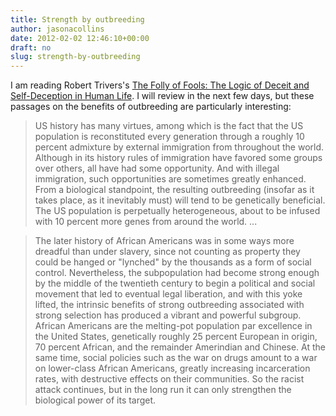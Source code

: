 ```yaml
---
title: Strength by outbreeding
author: jasonacollins
date: 2012-02-02 12:46:10+00:00
draft: no
slug: strength-by-outbreeding
---
```


I am reading Robert Trivers's [The Folly of Fools: The Logic of Deceit and Self-Deception in Human Life](/triverss-the-folly-of-fools/). I will review in the next few days, but these passages on the benefits of outbreeding are particularly interesting:


<blockquote>US history has many virtues, among which is the fact that the US population is reconstituted every generation through a roughly 10 percent admixture by external immigration from throughout the world. Although in its history rules of immigration have favored some groups over others, all have had some opportunity. And with illegal immigration, such opportunities are sometimes greatly enhanced. From a biological standpoint, the resulting outbreeding (insofar as it takes place, as it inevitably must) will tend to be genetically beneficial. The US population is perpetually heterogeneous, about to be infused with 10 percent more genes from around the world. ...</blockquote>




<blockquote>The later history of African Americans was in some ways more dreadful than under slavery, since not counting as property they could be hanged or "lynched" by the thousands as a form of social control. Nevertheless, the subpopulation had become strong enough by the middle of the twentieth century to begin a political and social movement that led to eventual legal liberation, and with this yoke lifted, the intrinsic benefits of strong outbreeding associated with strong selection has produced a vibrant and powerful subgroup. African Americans are the melting-pot population par excellence in the United States, genetically roughly 25 percent European in origin, 70 percent African, and the remainder Amerindian and Chinese. At the same time, social policies such as the war on drugs amount to a war on lower-class African Americans, greatly increasing incarceration rates, with destructive effects on their communities. So the racist attack continues, but in the long run it can only strengthen the biological power of its target.</blockquote>



